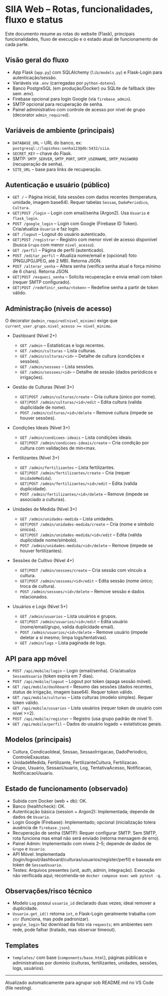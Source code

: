 # SIIA Web – Rotas, funcionalidades, fluxo e status

Este documento resume as rotas do website (Flask), principais funcionalidades, fluxo de execução e o estado atual de funcionamento de cada parte.

## Visão geral do fluxo

- App Flask (`app.py`) com SQLAlchemy (`lib/models.py`) e Flask-Login para autenticação/sessão.
- Variáveis via `.env` (carregadas por `python-dotenv`).
- Banco PostgreSQL (em produção/Docker) ou SQLite de fallback (dev sem .env).
- Firebase opcional para login Google (via `firebase_admin`).
- SMTP opcional para recuperação de senha.
- Painel administrativo com controle de acesso por nível de grupo (decorator `admin_required`).

## Variáveis de ambiente (principais)

- `DATABASE_URL` – URL do banco, ex: `postgresql://lopinhos:senha123@db:5432/siia`.
- `SECRET_KEY` – chave do Flask.
- SMTP: `SMTP_SERVER`, `SMTP_PORT`, `SMTP_USERNAME`, `SMTP_PASSWORD` (recuperação de senha).
- `SITE_URL` – base para links de recuperação.

## Autenticação e usuário (público)

- `GET /` – Página inicial, lista sessões com dados recentes (temperatura, umidade, imagem base64). Requer tabelas `Sessao`, `DadoPeriodico`, `Cultura`.
- `GET|POST /login` – Login com email/senha (Argon2). Usa `Usuario` e `flask_login`.
- `POST /google_login` – Login com Google (Firebase ID Token). Cria/atualiza `Usuario` e faz login.
- `GET /logout` – Logout do usuário autenticado.
- `GET|POST /registrar` – Registro com menor nível de acesso disponível (busca `Grupo` com menor `nivel_acesso`).
- `GET /perfil` – Página de perfil (autenticado).
- `POST /editar_perfil` – Atualiza nome/email e (opcional) foto (PNG/JPG/JPEG, até 2 MB). Retorna JSON.
- `POST /alterar_senha` – Altera senha (verifica senha atual e força mínimo de 6 chars). Retorna JSON.
- `GET|POST /esqueci_senha` – Solicita recuperação e envia email com token (requer SMTP configurado).
- `GET|POST /redefinir_senha/<token>` – Redefine senha a partir de token válido.

## Administração (níveis de acesso)

O decorator `@admin_required(nivel_minimo)` exige que `current_user.grupo.nivel_acesso >= nivel_minimo`.

- Dashboard (Nível 2+)
  - `GET /admin` – Estatísticas e logs recentes.
  - `GET /admin/culturas` – Lista culturas.
  - `GET /admin/culturas/<id>` – Detalhe de cultura (condições e sessões).
  - `GET /admin/sessoes` – Lista sessões.
  - `GET /admin/sessoes/<id>` – Detalhe de sessão (dados periódicos e irrigações).

- Gestão de Culturas (Nível 3+)
  - `GET|POST /admin/culturas/create` – Cria cultura (único por nome).
  - `GET|POST /admin/culturas/<id>/edit` – Edita cultura (valida duplicidade de nome).
  - `POST /admin/culturas/<id>/delete` – Remove cultura (impede se houver sessões).

- Condições Ideais (Nível 3+)
  - `GET /admin/condicoes-ideais` – Lista condições ideais.
  - `GET|POST /admin/condicoes-ideais/create` – Cria condição por cultura com validações de min<max.

- Fertilizantes (Nível 3+)
  - `GET /admin/fertilizantes` – Lista fertilizantes.
  - `GET|POST /admin/fertilizantes/create` – Cria (requer `UnidadeMedida`).
  - `GET|POST /admin/fertilizantes/<id>/edit` – Edita (valida duplicidade).
  - `POST /admin/fertilizantes/<id>/delete` – Remove (impede se associado a culturas).

- Unidades de Medida (Nível 3+)
  - `GET /admin/unidades-medida` – Lista unidades.
  - `GET|POST /admin/unidades-medida/create` – Cria (nome e símbolo únicos).
  - `GET|POST /admin/unidades-medida/<id>/edit` – Edita (valida duplicidade nome/símbolo).
  - `POST /admin/unidades-medida/<id>/delete` – Remove (impede se houver fertilizantes).

- Sessões de Cultivo (Nível 4+)
  - `GET|POST /admin/sessoes/create` – Cria sessão com vínculo a cultura.
  - `GET|POST /admin/sessoes/<id>/edit` – Edita sessão (nome único; troca de cultura).
  - `POST /admin/sessoes/<id>/delete` – Remove sessão e dados relacionados.

- Usuários e Logs (Nível 5+)
  - `GET /admin/usuarios` – Lista usuários e grupos.
  - `GET|POST /admin/usuarios/<id>/edit` – Edita usuário (nome/email/grupo, valida duplicidade email).
  - `POST /admin/usuarios/<id>/delete` – Remove usuário (impede deletar a si mesmo; limpa logs/tentativas).
  - `GET /admin/logs` – Lista paginada de logs.

## API para app móvel

- `POST /api/mobile/login` – Login (email/senha). Cria/atualiza `SessaoUsuario` (token expira em 7 dias).
- `POST /api/mobile/logout` – Logout por token (apaga sessão móvel).
- `GET /api/mobile/dashboard` – Resumo das sessões (dados recentes, status de irrigação, imagem base64). Requer token válido.
- `GET /api/mobile/culturas` – Lista culturas (modelo simples). Requer token válido.
- `GET /api/mobile/usuarios` – Lista usuários (requer token de usuário com nível >=2).
- `POST /api/mobile/register` – Registro (usa grupo padrão de nível 1).
- `GET /api/mobile/perfil` – Dados do usuário logado + estatísticas gerais.

## Modelos (principais)

- Cultura, CondicaoIdeal, Sessao, SessaoIrrigacao, DadoPeriodico, ControleExaustao.
- UnidadeMedida, Fertilizante, FertilizanteCultura, Fertilizacao.
- Grupo, Usuario, SessaoUsuario, Log, TentativaAcesso, Notificacao, NotificacaoUsuario.

## Estado de funcionamento (observado)

- Subida com Docker (web + db): OK.
- Banco (healthcheck): OK.
- Autenticação básica (session + Argon2): Implementada; depende de dados de `Usuario`.
- Login Google (Firebase): Implementado; opcional (inicialização tolera ausência de `firebase.json`).
- Recuperação de senha (SMTP): Requer configurar SMTP. Sem SMTP, rota funciona mas email não será enviado (retorna mensagem de erro).
- Painel Admin: Implementado com níveis 2–5; depende de dados de `Grupo` e `Usuario`.
- API Móvel: Implementada (login/logout/dashboard/culturas/usuarios/register/perfil) e baseada em token de `SessaoUsuario`.
- Testes: Arquivos presentes (unit, auth, admin, integração). Execução não verificada aqui; recomenda-se `docker compose exec web pytest -q`.

## Observações/risco técnico

- Modelo `Log` possui `usuario_id` declarado duas vezes; ideal remover a duplicidade.
- `Usuario.get_id()` retorna `int`, o Flask-Login geralmente trabalha com `str` (funciona, mas pode padronizar).
- `google_login` faz download da foto via `requests`; em ambientes sem rede, pode falhar (tratado, mas observar timeout).

## Templates

- `templates/` com base (`components/base.html`), páginas públicas e administrativas por domínio (culturas, fertilizantes, unidades, sessões, logs, usuários).

---

Atualizado automaticamente para agrupar sob README.md no VS Code (file nesting).
